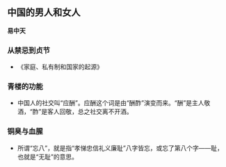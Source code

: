 ## 中国的男人和女人

 **易中天**


### 从禁忌到贞节

* 《家庭、私有制和国家的起源》


### 青楼的功能

* 中国人的社交叫“应酬”。应酬这个词是由“酬酢”演变而来。“酬”是主人敬酒，“酢”是客人回敬，总之社交离不开酒。


### 铜臭与血腥

* 所谓“忘八”，就是指“孝悌忠信礼义廉耻”八字皆忘，或忘了第八个字——耻，也就是“无耻”的意思。

